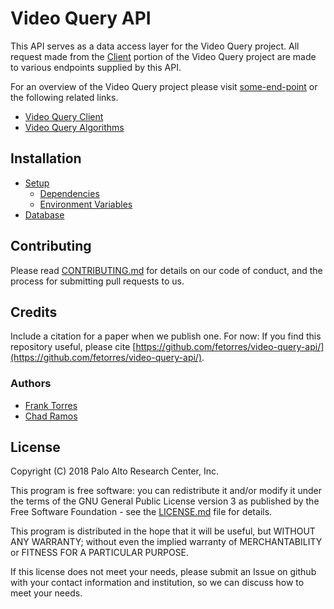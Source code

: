 # Video Query API

This API serves as a data access layer for the Video Query project. All request made from the
[Client](https://github.com/fetorres/video-query) portion of the Video Query project are made to various endpoints
supplied by this API.

For an overview of the Video Query project please visit [some-end-point](some-end-point) or the following related links.

- [Video Query Client](https://github.com/fetorres/video-query)
- [Video Query Algorithms](https://github.com/fetorres/video-query-algorithms)

## Installation

- [Setup](https://github.com/fetorres/video-query-api/wiki/Setup)
  - [Dependencies](https://github.com/fetorres/video-query-api/wiki/Setup#dependencies)
  - [Environment Variables](https://github.com/fetorres/video-query-api/wiki/Setup#environment-variables)
- [Database](https://github.com/fetorres/video-query-api/wiki/Database)

## Contributing

Please read [CONTRIBUTING.md](CONTRIBUTING.md) for details on our code of conduct, and the process for submitting pull
requests to us.

## Credits

Include a citation for a paper when we publish one.  For now:
If you find this repository useful, please cite
[https://github.com/fetorres/video-query-api/](https://github.com/fetorres/video-query-api/).

### Authors

- [Frank Torres](https://github.com/fetorres)
- [Chad Ramos](https://github.com/fetorres)

## License

Copyright (C) 2018 Palo Alto Research Center, Inc.

This program is free software: you can redistribute it and/or modify
it under the terms of the GNU General Public License version 3 as published by
the Free Software Foundation - see the [LICENSE.md](LICENSE.md) file for details.

This program is distributed in the hope that it will be useful,
but WITHOUT ANY WARRANTY; without even the implied warranty of
MERCHANTABILITY or FITNESS FOR A PARTICULAR PURPOSE.

If this license does not meet your needs, please submit an Issue on github with
your contact information and institution, so we can discuss how to meet your needs.
